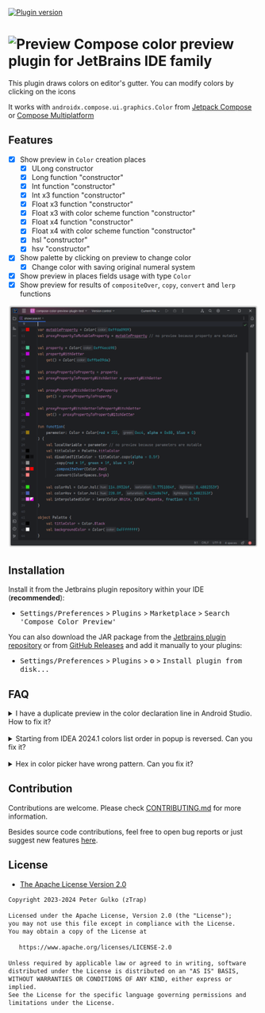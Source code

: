 [![Plugin version](https://img.shields.io/jetbrains/plugin/v/21298-compose-color-preview)](https://plugins.jetbrains.com/plugin/21298-compose-color-preview)

# ![Preview](./src/main/resources/META-INF/pluginIcon.svg) Compose color preview plugin for JetBrains IDE family

This plugin draws colors on editor's gutter. You can modify colors by clicking on the icons

It works with `androidx.compose.ui.graphics.Color` from
[Jetpack Compose](https://developer.android.com/develop/ui/compose) or
[Compose Multiplatform](https://www.jetbrains.com/lp/compose-multiplatform)

## Features

- [x] Show preview in `Color` creation places
    - [x] ULong constructor
    - [x] Long function "constructor"
    - [x] Int function "constructor"
    - [x] Int x3 function "constructor"
    - [x] Float x3 function "constructor"
    - [x] Float x3 with color scheme function "constructor"
    - [x] Float x4 function "constructor"
    - [x] Float x4 with color scheme function "constructor"
    - [x] hsl "constructor"
    - [x] hsv "constructor"
- [x] Show palette by clicking on preview to change color
    - [x] Change color with saving original numeral system
- [x] Show preview in places fields usage with type `Color`
- [x] Show preview for results of `compositeOver`, `copy`, `convert` and `lerp` functions

![Preview](./.github/preview.png)

## Installation

Install it from the Jetbrains plugin repository within your IDE (**recommended**):

- <kbd>Settings/Preferences</kbd> > <kbd>Plugins</kbd> > <kbd>Marketplace</kbd> > <kbd>Search 'Compose Color
  Preview'</kbd>

You can also download the JAR package from
the [Jetbrains plugin repository](https://plugins.jetbrains.com/plugin/21298-compose-color-preview) or
from [GitHub Releases](https://github.com/zTrap/compose-color-preview-plugin/releases) and add it manually to your
plugins:

- <kbd>Settings/Preferences</kbd> > <kbd>Plugins</kbd> > <kbd>⚙️</kbd> > <kbd>Install plugin from disk...</kbd>

## FAQ

<details>
  <summary>I have a duplicate preview in the color declaration line in Android Studio. How to fix it?</summary>
  <br/>
  You can simply disable one of the previews. 
  Go to <kbd>Settings/Preferences</kbd> > <kbd>Editor</kbd> > <kbd>General</kbd> > <kbd>Gutter Icons</kbd> and disable 
  "Compose color picker" from "Jetpack compose" section or "Color chooser" from "Compose Color Preview" section
</details>
<br/>
<details>
  <summary>Starting from IDEA 2024.1 colors list order in popup is reversed. Can you fix it?</summary>
  <br/>
  Unfortunately, no. It's Intellij IDEA Platform bug and <a href="https://youtrack.jetbrains.com/issue/IJPL-26348/Reversed-items-order-in-line-markers-popup">the issue</a> 
  is created. So we can only wait for a fix from JetBrains
  <br/>
</details>
<br/>
<details>
  <summary>Hex in color picker have wrong pattern. Can you fix it?</summary>
  <br/>
  Yes, but it requires a complete rewrite of the color picker popup which is not what I want to do. 
  A request for this feature has been <a href="https://youtrack.jetbrains.com/issue/IJPL-148574/Provide-the-ability-to-configure-the-hex-pattern-for-the-color-picker-in-gutter">submitted</a> to JetBrains, and we need to wait for a reaction
</details>

## Contribution

Contributions are welcome. Please check [CONTRIBUTING.md](./CONTRIBUTING.md) for more information.

Besides source code contributions, feel free to open bug reports or just suggest new
features [here](https://github.com/zTrap/compose-color-preview-plugin/issues).

## License

- [The Apache License Version 2.0](https://www.apache.org/licenses/LICENSE-2.0)

```
Copyright 2023-2024 Peter Gulko (zTrap)

Licensed under the Apache License, Version 2.0 (the "License");
you may not use this file except in compliance with the License.
You may obtain a copy of the License at

   https://www.apache.org/licenses/LICENSE-2.0

Unless required by applicable law or agreed to in writing, software
distributed under the License is distributed on an "AS IS" BASIS,
WITHOUT WARRANTIES OR CONDITIONS OF ANY KIND, either express or implied.
See the License for the specific language governing permissions and
limitations under the License.
```
